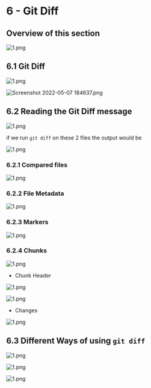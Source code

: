 # 6 - Git Diff

## Overview of this section

![1.png](6%20-%20Git%20Diff%20cdbefe2c991a4ceea5291806534d94ea/1.png)

## 6.1 Git Diff

![1.png](6%20-%20Git%20Diff%20cdbefe2c991a4ceea5291806534d94ea/1%201.png)

![Screenshot 2022-05-07 184637.png](6%20-%20Git%20Diff%20cdbefe2c991a4ceea5291806534d94ea/Screenshot_2022-05-07_184637.png)

## 6.2 Reading the Git Diff message

![1.png](6%20-%20Git%20Diff%20cdbefe2c991a4ceea5291806534d94ea/1%202.png)

if we run `git diff` on these 2 files the output would be

![1.png](6%20-%20Git%20Diff%20cdbefe2c991a4ceea5291806534d94ea/1%203.png)

### 6.2.1 Compared files

![1.png](6%20-%20Git%20Diff%20cdbefe2c991a4ceea5291806534d94ea/1%204.png)

### 6.2.2 File Metadata

![1.png](6%20-%20Git%20Diff%20cdbefe2c991a4ceea5291806534d94ea/1%205.png)

### 6.2.3 Markers

![1.png](6%20-%20Git%20Diff%20cdbefe2c991a4ceea5291806534d94ea/1%206.png)

### 6.2.4 Chunks

![1.png](6%20-%20Git%20Diff%20cdbefe2c991a4ceea5291806534d94ea/1%207.png)

- Chunk Header

![1.png](6%20-%20Git%20Diff%20cdbefe2c991a4ceea5291806534d94ea/1%208.png)

![1.png](6%20-%20Git%20Diff%20cdbefe2c991a4ceea5291806534d94ea/1%209.png)

- Changes

![1.png](6%20-%20Git%20Diff%20cdbefe2c991a4ceea5291806534d94ea/1%2010.png)

## 6.3 Different Ways of using `git diff`

![1.png](6%20-%20Git%20Diff%20cdbefe2c991a4ceea5291806534d94ea/1%2011.png)

![1.png](6%20-%20Git%20Diff%20cdbefe2c991a4ceea5291806534d94ea/1%2012.png)

![1.png](6%20-%20Git%20Diff%20cdbefe2c991a4ceea5291806534d94ea/1%2013.png)